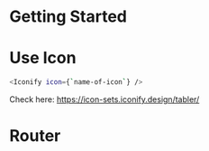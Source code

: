 # Getting Started

# Use Icon

```sh
<Iconify icon={`name-of-icon`} />
```

Check here: https://icon-sets.iconify.design/tabler/

# Router
